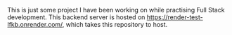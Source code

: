 This is just some project I have been working on while practising Full Stack development.
This backend server is hosted on https://render-test-lfkb.onrender.com/, which takes this repository to host.
